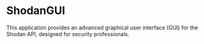 # ShodanGUI
This application provides an advanced graphical user interface (GUI) for the Shodan API, designed for security professionals.
